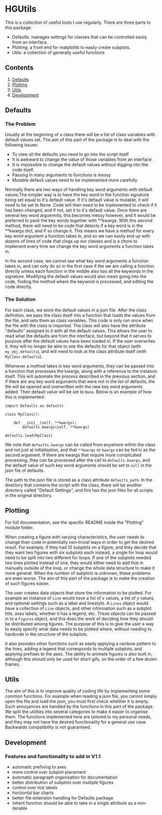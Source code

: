 # HGUtils
This is a collection of useful tools I use regularly. There are three parts to this package:

- Defaults: manages settings for classes that can be controlled easily from an interface.
- Plotting: a front end for matplotlib to easily create subplots.
- Utils: a collection of generally useful functions

## Contents

1. [Defaults](#defaults)
1. [Plotting](#plotting)
1. [Utils](#utils)
1. [Development](#development)

## Defaults

### The Problem

Usually at the beginning of a class there will be a list of class variables with default values set. The aim of this part of the package is to deal with the following issues:

- To view all the defaults you need to go into the script itself
- It is awkward to change the value of those variables from an interface
- It is impossible to change the default values without digging into the code itself.
- Passing in many arguments to functions is messy
- Mutable default values need to be implemented more carefully

Normally there are two ways of handling key word arguments with default values.The simpler way is to have the key word in the function signature being set equal to it's default value. If it's default value is mutable, it will need to be set to None. Code will then need to be implemented to check if it has been changed, and if not, set it to it's default value. Once there are several key word arguemnts, this becomes messy however, and it would be preferred to pack the key words together with **kwargs. With this second method, there will need to be code that detects if a key word is in the **kwargs dict, and if so change it. This means we have a method for every key word argument a function takes in, and so we can easily end up with dozens of lines of code that clogs up our classes and is a chore to implement every time we change the key word arguments a function takes in.

In the second case, we cannot see what key word arguments a function takes in, and can only do so in the first case if the we are calling a function directly unless each function in the middle also has all the keywords in the signature. Modifying the default values would also mean going into the code, finding the method where the keyword is processed, and editing the code directly.

### The Solution

For each class, we store the default values in a json file. After the class definition, we pass the class itself into a function that loads the values from the file, and sets them as class variables. This code is only run once when the file with the class is imported. The class will also have the attribute "defaults" assigned to it with all the default values. This allows the user to read what the defaults are from the interface, but beyond that it serves to purpose after the default values have been loaded in. If the user overwrites it, they will no longer be able to see the defaults for that object (with `my_obj.defaults`), and will need to look at the class attribute itself (with `MyClass.defaults`).

Whenever a method takes in key word arguments, they can be passed into a function that processes the kwargs, along with a reference to the instance itself. This will automate the process described in the previous section, and if there are any key word arguments that were not in the list of defaults, the file will be opened and overwritten with the new key word arguments added. Their default value will be set to `None`. Below is an example of how this is implemented.

    import Defaults as defaults

    class MyClass():

        def __init__(self, **kwargs):
            defaults.kwargs(self, **kwargs)

    defaults.load(MyClass)

We note that `defaults.kwargs` can be called from anywhere within the class and not just at initialisation, and that `**kwargs` or `kwargs` can be fed in as the second argument. If there are kwargs that require more complicated processing, they can be processed after the call to `defaults.kwargs`, and the default value of such key word arguments should be set to `null` in the json file of defaults.

The path to the json file is stored as a class attribute `defaults_path`. In the directory that contains the script with the class, there will be another directory called "Default Settings", and this has the json files for all scripts in the original directory.

## Plotting

For full documentation, see the specific README inside the "Plotting" module folder.

When creating a figure with varying characteristics, the user needs to change their code in potentially non-trivial ways in order to get the desired result. For example, if they had 12 subplots on a figure, and they decide that they want two figures with six subplots each instead, a single for loop would need to be split into two different for loops. If one of the subplots needed two lines plotted instead of one, they would either need to add that in manually outside of the loop, or change the whole data structure to make it more general. When the number of subplots is unknown, these problems are even worse. The aim of this part of the package is to make the creation of such figures easier.

The user creates data objects that store the information to be plotted. For example an instance of `Line` would have a list of $x$ values, a list of $y$ values, and optional settings such as a label and linestyle. A `Lines` object would have a collection of `Line` objects, and other information such as a subplot title, axes labels, whether it has a legend, etc. These objects can be passed in to a `Figures` object, and this does the work of deciding how they should be distributed among figures. The purpose of this is to give the user a way to easily specify what data needs to be plotted where, without needing to hardcode in the structure of the subplots.

It also provides other functions such as easily applying a rainbow pattern to the lines, adding a legend that corresponds to multiple subplots, and applying prefixes to the axes. The ability to animate figures is also built in, although this should only be used for short gifs, on the order of a few dozen frames.

## Utils

The aim of this is to improve quality of coding life by implementing some common functions. For example when reading a json file, you cannot simply open the file and load the json, you must first check whether it is empty. Such annoyances are handled by the functions in this part of the package. We split the utilities into several categories to make it easier to organise them. The functions implemented here are tailored to my personal needs, and they may not have the desired functionality for a general use case. Backwards compatibility is not guaranteed.

## Development

### Features and functionality to add in V1.1

- automatic prefixing to axes
- more control over subplot placement
- automatic paragraph organisation for documentation
- better distribution of subplots over multiple figures
- control over tick labels
- horizontal bar charts
- better file extension handling for Defaults package
- inherit function should be able to take in a single attribute as a non-iterable